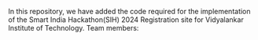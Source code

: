 In this repository, we have added the code required for the implementation of the Smart India Hackathon(SIH) 2024 Registration site for Vidyalankar Institute of Technology.
Team members: